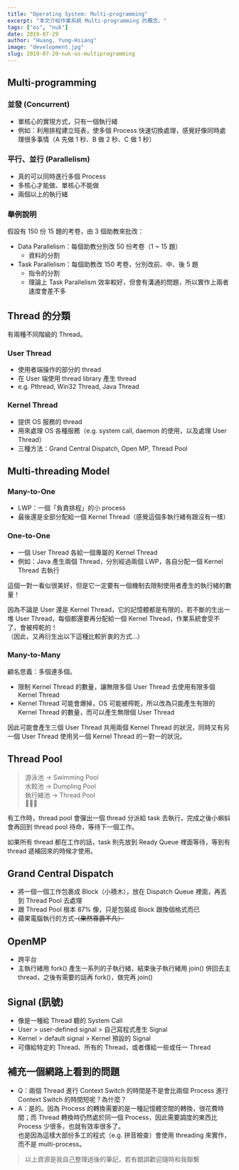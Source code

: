 ```yaml
---
title: "Operating System: Multi-programming"
excerpt: "本文介紹作業系統 Multi-programming 的概念。"
tags: ["os", "nuk"]
date: 2019-07-29
author: "Huang, Yung-Hsiang"
image: "development.jpg"
slug: 2019-07-29-nuk-os-multiprogramming
---
```


## Multi-programming

### 並發 (Concurrent)

- 單核心的實現方式，只有一個執行緒
- 例如：利用排程建立班表，使多個 Process 快速切換處理，感覺好像同時處理很多事情（A 先做 1 秒、B 做 2 秒、C 做 1 秒）

### 平行、並行 (Parallelism)

- 真的可以同時進行多個 Process
- 多核心才能做、單核心不能做
- 兩個以上的執行緒

### 舉例說明

假設有 150 份 15 題的考卷，由 3 個助教來批改：

- Data Parallelism：每個助教分別改 50 份考卷（1 ~ 15 題）
  - 資料的分割
- Task Parallelism：每個助教改 150 考卷，分別改前、中、後 5 題
  - 指令的分割
  - 理論上 Task Parallelism 效率較好，但會有溝通的問題，所以實作上兩者速度會差不多

## Thread 的分類

有兩種不同階級的 Thread。

### User Thread

- 使用者端操作的部分的 thread
- 在 User 端使用 thread library 產生 thread
- e.g. Pthread, Win32 Thread, Java Thread

### Kernel Thread

- 提供 OS 服務的 thread
- 用來處理 OS 各種服務（e.g. system call, daemon 的使用，以及處理 User Thread）
- 三種方法：Grand Central Dispatch, Open MP, Thread Pool

## Multi-threading Model

### Many-to-One

- LWP：一個「負責排程」的小 process
- 最後還是全部分配給一個 Kernel Thread（感覺這個多執行緒有跟沒有一樣）

### One-to-One

- 一個 User Thread 各給一個專屬的 Kernel Thread
- 例如：Java 產生兩個 Thread，分別經過兩個 LWP，各自分配一個 Kernel Thread 去執行

這個一對一看似很美好，但是它一定要有一個機制去限制使用者產生的執行緒的數量！

因為不論是 User 還是 Kernel Thread，它的記憶體都是有限的，若不斷的生出一堆 User Thread，每個都還要再分配給一個 Kernel Thread，作業系統會受不了，會被榨乾的！  
（因此，又再衍生出以下這種比較折衷的方式…）

### Many-to-Many

顧名思義：多個連多個。

- 限制 Kernel Thread 的數量，讓無限多個 User Thread 去使用有限多個 Kernel Thread
- Kernel Thread 可能會爆掉，OS 可能被榨乾，所以改為只能產生有限的 Kernel Thread 的數量，而可以產生無限個 User Thread

因此可能會產生三個 User Thread 共用兩個 Kernel Thread 的狀況，同時又有另一個 User Thread 使用另一個 Kernel Thread 的一對一的狀況。

## Thread Pool

> 游泳池 → Swimming Pool  
> 水餃池 → Dumpling Pool  
> 執行緒池 → Thread Pool  
> 🤪🤪🤪

有工作時，thread pool 會彈出一個 thread 分派給 task 去執行，完成之後小蝌蚪會再回到 thread pool 待命，等待下一個工作。

如果所有 thread 都在工作的話，task 則先放到 Ready Queue 裡面等待，等到有 thread 遞補回來的時候才使用。

## Grand Central Dispatch

- 將一個一個工作包裹成 Block（小積木），放在 Dispatch Queue 裡面，再丟到 Thread Pool 去處理
- 跟 Thread Pool 根本 87% 像，只是包裝成 Block 跟換個格式而已
- 蘋果電腦執行的方式~~（果然尊爵不凡）~~

## OpenMP

- 跨平台
- 主執行緒用 fork() 產生一系列的子執行緒，結束後子執行緒用 join() 併回去主 thread，之後有需要的話再 fork()，做完再 join()

## Signal (訊號)

- 像是一種給 Thread 聽的 System Call
- User > user-defined signal > 自己寫程式產生 Signal
- Kernel > default signal > Kernel 預設的 Signal
- 可傳給特定的 Thread、所有的 Thread，或者傳給一些或任一 Thread

## 補充一個網路上看到的問題

- Q：兩個 Thread 進行 Context Switch 的時間是不是會比兩個 Process 進行 Context Switch 的時間短呢？為什麼？
- A：是的。因為 Process 的轉換需要的是一種記憶體空間的轉換，很花費時間；而 Thread 轉換時仍然處於同一個 Process，因此需要調度的東西比 Process 少很多，也就有效率很多了。  
  也是因為這樣大部份多工的程式（e.g. 拼音檢查）會使用 threading 來實作，而不是 multi-process。

> 以上資源是我自己整理過後的筆記，若有錯誤歡迎隨時和我聯繫
